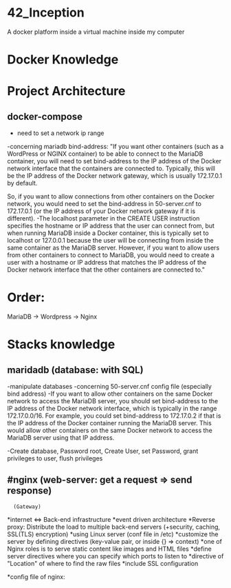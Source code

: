 # 42_Inception
A docker platform inside a virtual machine inside my computer

# Docker Knowledge

# Project Architecture 

## docker-compose
- need to set a network ip range

-concerning mariadb bind-address:
"If you want other containers (such as a WordPress or NGINX container) to be able to connect to the MariaDB container, you will need to set bind-address to the IP address of the Docker network interface that the containers are connected to. Typically, this will be the IP address of the Docker network gateway, which is usually 172.17.0.1 by default.

So, if you want to allow connections from other containers on the Docker network, you would need to set the bind-address in 50-server.cnf to 172.17.0.1 (or the IP address of your Docker network gateway if it is different).
-The localhost parameter in the CREATE USER instruction specifies the hostname or IP address that the user can connect from, but when running MariaDB inside a Docker container, this is typically set to localhost or 127.0.0.1 because the user will be connecting from inside the same container as the MariaDB server. However, if you want to allow users from other containers to connect to MariaDB, you would need to create a user with a hostname or IP address that matches the IP address of the Docker network interface that the other containers are connected to."

# Order:
MariaDB -> Wordpress -> Nginx

# Stacks knowledge

## maridadb (database: with SQL)

-manipulate databases
-concerning 50-server.cnf config file (especially bind address)
-If you want to allow other containers on the same Docker network to access the MariaDB server, you should set bind-address to the IP address of the Docker network interface, which is typically in the range 172.17.0.0/16. For example, you could set bind-address to 172.17.0.2 if that is the IP address of the Docker container running the MariaDB server. This would allow other containers on the same Docker network to access the MariaDB server using that IP address.

-Create database, Password root, Create User, set Password, grant privileges to user, flush privileges

## #nginx (web-server: get a request => send response)
      (Gateway)
*internet <=> Back-end infrastructure 
*event driven architecture
*Reverse proxy: Distribute the load to multiple back-end servers (+security, caching, SSL(TLS) encryption)
*using Linux server (conf file in /etc)
*customize the server by defining directives (key-value pair, or inside  {} => context)
*one of Nginx roles is to serve static content like images and HTML files 
*define server directives where you can specify which ports to listen to 
*directive of "Location" of where to find the raw files 
*include SSL configuration 

*config file of nginx:


